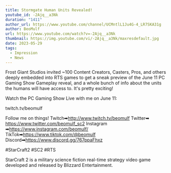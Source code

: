 ```yaml
---
title: Stormgate Human Units Revealed!
youtube_id: -2Ajq__a3Nk
duration: "1411"
author_url: https://www.youtube.com/channel/UCMntlL1Ju4G-4_LR7SKA31g
author: BeoMulf
url: https://www.youtube.com/watch?v=-2Ajq__a3Nk
thumbnail: https://img.youtube.com/vi/-2Ajq__a3Nk/maxresdefault.jpg
date: 2023-05-29
tags:
  - Impression
  - News
---
```


Frost Giant Studios invited ~100 Content Creators, Casters, Pros, and others deeply embedded into RTS games to get a sneak preview of the June 11 PC Gaming Show Gameplay reveal, and a whole bunch of info about the units the humans will have access to. It's pretty exciting!

Watch the PC Gaming Show Live with me on June 11:

twitch.tv/beomulf

Follow me on things!
Twitch➡http://www.twitch.tv/beomulf
Twitter➡ https://www.twitter.com/beomulf_sc2
Instagram ➡https://www.instagram.com/beomulf/
TikTok➡https://www.tiktok.com/@beomulf
Discord➡https://www.discord.gg/767ppaFhxz

#StarCraft2 #SC2 #RTS

StarCraft 2 is a military science fiction real-time strategy video game developed and released by Blizzard Entertainment.
